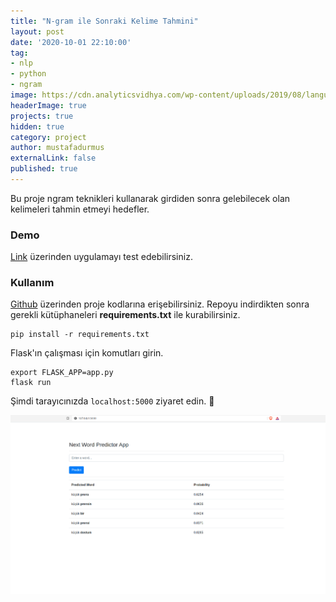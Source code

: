 ```yaml
---
title: "N-gram ile Sonraki Kelime Tahmini"
layout: post
date: '2020-10-01 22:10:00'
tag:
- nlp
- python
- ngram
image: https://cdn.analyticsvidhya.com/wp-content/uploads/2019/08/language_model.png
headerImage: true
projects: true
hidden: true
category: project
author: mustafadurmus
externalLink: false
published: true
---
```


Bu proje ngram teknikleri kullanarak girdiden sonra gelebilecek olan kelimeleri tahmin etmeyi hedefler.


### Demo

[Link](https://word-predictor.herokuapp.com/) üzerinden uygulamayı test edebilirsiniz.

### Kullanım

[Github](https://github.com/mdurmuss/word-predictor/) üzerinden proje kodlarına erişebilirsiniz.
Repoyu indirdikten sonra gerekli kütüphaneleri **requirements.txt** ile kurabilirsiniz.

```shell
pip install -r requirements.txt
```

Flask'ın çalışması için komutları girin.

```shell
export FLASK_APP=app.py
flask run
```

Şimdi tarayıcınızda `localhost:5000` ziyaret edin. :tada:

![](https://raw.githubusercontent.com/mdurmuss/word-predictor/main/images/img1.png)

